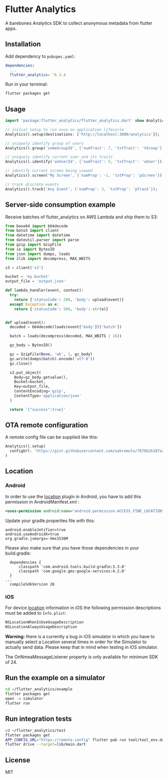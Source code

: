 # Flutter Analytics

A barebones Analytics SDK to collect anonymous metadata from flutter apps.

## Installation

Add dependency to `pubspec.yaml`:

```yaml
dependencies:
  ...
  flutter_analytics: ^6.3.4
```

Run in your terminal:

```sh
flutter packages get
```

## Usage

```dart
import 'package:flutter_analytics/flutter_analytics.dart' show Analytics;

// initial setup to run once on application lifecycle
Analytics().setup(destinations: ['http://localhost:3000/analytics']);

// uniquely identify group of users
Analytics().group('someGroupId', {'numTrait': 7, 'txtTrait': 'tGroup'});

// uniquely identify current user and its traits
Analytics().identify('anUserId', {'numTrait': 5, 'txtTrait': 'uUser'});

// identify current screen being viewed
Analytics().screen('My Screen', {'numProp': -1, 'txtProp': 'pScreen'});

// track discrete events
Analytics().track('Any Event', {'numProp': 3, 'txtProp': 'pTrack'});
```

## Server-side consumption example

Receive batches of flutter_analytics on AWS Lambda and ship them to S3:

```python
from base64 import b64decode
from boto3 import client
from datetime import datetime
from dateutil.parser import parse
from gzip import GzipFile
from io import BytesIO
from json import dumps, loads
from zlib import decompress, MAX_WBITS

s3 = client('s3')

bucket = 'my.bucket'
output_file = 'output.json'

def lambda_handler(event, context):
  try:
    return {'statusCode': 200, 'body': upload(event)}
  except Exception as e:
    return {'statusCode': 500, 'body': str(e)}


def upload(event):
  decoded = b64decode(loads(event['body'])['batch'])

  batch = loads(decompress(decoded, MAX_WBITS | 16))

  gz_body = BytesIO()

  gz = GzipFile(None, 'wb', 1, gz_body)
  gz.write(dumps(batch).encode('utf-8'))
  gz.close()

  s3.put_object(
    Body=gz_body.getvalue(),
    Bucket=bucket,
    Key=output_file,
    ContentEncoding='gzip',
    ContentType='application/json'
  )

  return '{"success":true}'
```

## OTA remote configuration

A remote config file can be supplied like this:

```dart
Analytics().setup(
  configUrl: 'https://gist.githubusercontent.com/oakromulo/7678b2b187a24e47c0ba93085575477d/raw/e72767273e4e6a73d14377f650be63d66033a6e3/config.json'
)
```

## Location

### Android

In order to use the [location](https://pub.dev/packages/location) plugin in Android, you have to add
this permission in AndroidManifest.xml :

```xml
<uses-permission android:name="android.permission.ACCESS_FINE_LOCATION" />
```

Update your gradle.properties file with this:

```
android.enableJetifier=true
android.useAndroidX=true
org.gradle.jvmargs=-Xmx1536M
```

Please also make sure that you have those dependencies in your build.gradle:

```
  dependencies {
      classpath 'com.android.tools.build:gradle:3.3.0'
      classpath 'com.google.gms:google-services:4.2.0'
  }
...
  compileSdkVersion 28
```

### iOS

For device [location](https://pub.dev/packages/location) information in iOS the following permission
descriptions must be added to `Info.plist`:

```xml
NSLocationWhenInUseUsageDescription
NSLocationAlwaysUsageDescription
```

**Warning:** there is a currently a bug in iOS simulator in which you have to manually select a
Location several times in order for the Simulator to actually send data. Please keep that in mind
when testing in iOS simulator.

The OnNmeaMessageListener property is only available for minimum SDK of 24.

## Run the example on a simulator

```sh
cd ~/flutter_analytics/example
flutter packages get
open -a simulator
flutter run
```

## Run integration tests

```sh
cd ~/flutter_analytics/test
flutter packages get
APP_CONFIG_URL="https://remote.config" flutter pub run tool/tool_env.dart
flutter drive --target=lib/main.dart
```

## License

MIT
